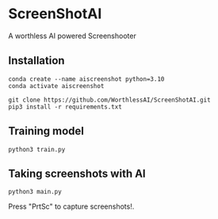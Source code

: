 # ScreenShotAI

A worthless AI powered Screenshooter

## Installation
```
conda create --name aiscreenshot python=3.10
conda activate aiscreenshot
```
```
git clone https://github.com/WorthlessAI/ScreenShotAI.git
pip3 install -r requirements.txt
```

## Training model
```
python3 train.py
```

## Taking screenshots with AI
```
python3 main.py
```
Press "PrtSc" to capture screenshots!.